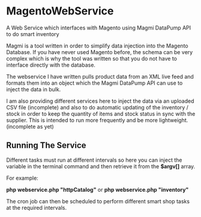 # MagentoWebService
A Web Service which interfaces with Magento using Magmi DataPump API to do smart inventory

<p>Magmi is a tool written in order to simplify data injection into the Magento Database. If you have never used Magento before, the schema can be very complex which is why the tool was written so that you do not have to interface directly with the database.</p>

<p>The webservice I have written pulls product data from an XML live feed and formats them into an object which the Magmi DataPump API can use to inject the data in bulk. </p>


<p>I am also providing different services here to inject the data via an uploaded CSV file (incomplete) and also to do automatic updating of the inventory / stock in order to keep the quantity of items and stock status in sync with the supplier. This is intended to run more frequently and be more lightweight. (incomplete as yet)</p>

<h2>Running The Service</h2>

<p>Different tasks must run at different intervals so here you can inject the variable in the terminal command and then retrieve it from the <strong>$argv[]</strong> array.

<p>For example:</p>

<p><strong>php webservice.php "httpCatalog"</strong> or <strong>php webservice.php "inventory"</strong></p>

<p>The cron job can then be scheduled to perform different smart shop tasks at the required intervals. </p>

